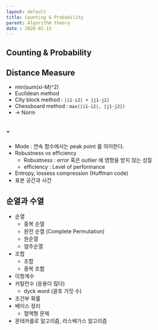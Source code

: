 ```yaml
---
layout: default
title: Counting & Probability
parent: Algorithm theory
date : 2020-02-13
---
```


## Counting & Probability

## Distance Measure

- min(sum(xi-M)^2)
- Euclidean method
- City block method : `|i1-i2| + |j1-j2|`
- Chessboard method : `max(|i1-i2|, |j1-j2|)`
- -> Norm

## -

- Mode : 연속 함수에서는 peak point 를 의미한다.
- Robustness vs efficiency
  - Robustness : error 혹은 outlier 에 영향을 받지 않는 성질
  - efficiency : Level of performance
- Entropy, lossess compression (Huffman code)
- 표본 공간과 사건

## 순열과 수열

- 순열
  - 중복 순열
  - 완전 순열 (Complete Permutation)
  - 원순열
  - 염주순열
- 조합
  - 조합
  - 중복 조합
- 이항계수
- 카탈란수 (응용이 많다)
  - dyck word (괄호 가짓 수)
- 조건부 확률
- 베이스 정리
  - 혈액형 문제
- 몬테카를로 알고리즘, 라스베가스 알고리즘
